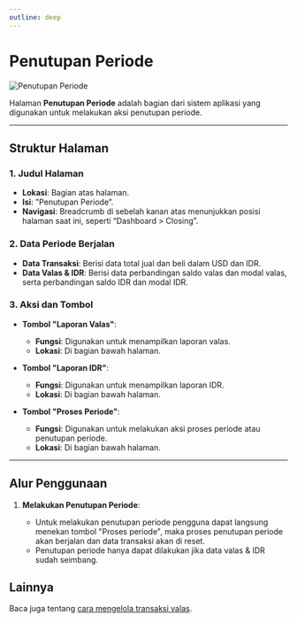 ```yaml
---
outline: deep
---
```


# Penutupan Periode

![Penutupan Periode](/penutupan-periode.png)

Halaman **Penutupan Periode** adalah bagian dari sistem aplikasi yang digunakan untuk melakukan aksi penutupan periode.

---

## Struktur Halaman

### 1. **Judul Halaman**

- **Lokasi**: Bagian atas halaman.
- **Isi**: "Penutupan Periode”.
- **Navigasi**: Breadcrumb di sebelah kanan atas menunjukkan posisi halaman saat ini, seperti “Dashboard > Closing”.

### 2. **Data Periode Berjalan**

- **Data Transaksi**: Berisi data total jual dan beli dalam USD dan IDR.
- **Data Valas & IDR**: Berisi data perbandingan saldo valas dan modal valas, serta perbandingan saldo IDR dan modal IDR.

### 3. **Aksi dan Tombol**

- **Tombol "Laporan Valas"**:

  - **Fungsi**: Digunakan untuk menampilkan laporan valas.
  - **Lokasi**: Di bagian bawah halaman.

- **Tombol "Laporan IDR"**:

  - **Fungsi**: Digunakan untuk menampilkan laporan IDR.
  - **Lokasi**: Di bagian bawah halaman.

- **Tombol "Proses Periode"**:

  - **Fungsi**: Digunakan untuk melakukan aksi proses periode atau penutupan periode.
  - **Lokasi**: Di bagian bawah halaman.

---

## Alur Penggunaan

1. **Melakukan Penutupan Periode**:

   - Untuk melakukan penutupan periode pengguna dapat langsung menekan tombol "Proses periode", maka proses penutupan periode akan berjalan dan data transaksi akan di reset.
   - Penutupan periode hanya dapat dilakukan jika data valas & IDR sudah seimbang.

## Lainnya

Baca juga tentang [cara mengelola transaksi valas](/transaksi/daftar-valas).

